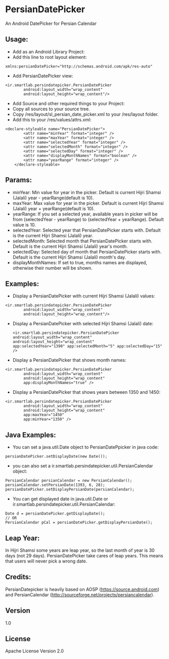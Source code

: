 PersianDatePicker
=========

An Android DatePicker for Persian Calendar

Usage:
---

  - Add as an Android Library Project:
   - Add this line to root layout element:
   <pre><code>xmlns:persianDatePicker="http://schemas.android.com/apk/res-auto"</code></pre>
   - Add PersianDatePicker view:
   <pre><code>&lt;ir.smartlab.persindatepicker.PersianDatePicker
        android:layout_width="wrap_content"
        android:layout_height="wrap_content"/&gt;</code></pre>
  - Add Source and other required things to your Project:
   - Copy all sources to your source tree.
   - Copy /res/layout/sl_persian_date_picker.xml to your /res/layout folder.
   - Add this to your /res/values/attrs.xml:
   <pre><code>&lt;declare-styleable name="PersianDatePicker"&gt;
        &lt;attr name="minYear" format="integer" /&gt;
        &lt;attr name="maxYear" format="integer" /&gt;
        &lt;attr name="selectedYear" format="integer" /&gt;
        &lt;attr name="selectedMonth" format="integer" /&gt;
        &lt;attr name="selectedDay" format="integer" /&gt;
        &lt;attr name="displayMonthNames" format="boolean" /&gt;
        &lt;attr name="yearRange" format="integer" /&gt;
    &lt;/declare-styleable&gt;</code></pre>

Params:
---
 - minYear: Min value for year in the picker. Default is current Hijri Shamsi (Jalali) year - yearRange(default is 10).
 - maxYear: Max value for year in the picker. Default is current Hijri Shamsi (Jalali) year + yearRange(default is 10).
 - yearRange: If you set a selected year, available years in picker will be from (selectedYear - yearRange) to (selectedYear + yearRange). Default value is 10.
 - selectedYear: Selected year that PersianDatePicker starts with. Default is the current Hijri Shamsi (Jalali) year.
 - selectedMonth: Selected month that PersianDatePicker starts with. Default is the current Hijri Shamsi (Jalali) year's month.
 - selectedDay: Selected day of month that PersianDatePicker starts with. Default is the current Hijri Shamsi (Jalali) month's day.
 - displayMonthNames: If set to true, months names are displayed, otherwise their number will be shown.

Examples:
---
   - Display a PersianDatePicker with current Hijri Shamsi (Jalali) values:
   <pre><code>&lt;ir.smartlab.persindatepicker.PersianDatePicker
        android:layout_width="wrap_content"
        android:layout_height="wrap_content"/&gt;</code></pre>
   - Display a PersianDatePicker with selected Hijri Shamsi (Jalali) date:
    <pre><code>&lt;ir.smartlab.persindatepicker.PersianDatePicker
        android:layout_width="wrap_content"
        android:layout_height="wrap_content"
        app:selectedYear="1390"
        app:selectedMonth="5"
        app:selectedDay="15" /&gt;</code></pre>
   - Display a PersianDatePicker that shows month names:
   <pre><code>&lt;ir.smartlab.persindatepicker.PersianDatePicker
        android:layout_width="wrap_content"
        android:layout_height="wrap_content"
        app:displayMonthNames="true" /&gt;</code></pre>
   - Display a PersianDatePicker that shows years between 1350 and 1450:
   <pre><code>&lt;ir.smartlab.persindatepicker.PersianDatePicker
        android:layout_width="wrap_content"
        android:layout_height="wrap_content"
        app:maxYear="1450"
        app:minYear="1350" /&gt;</code></pre>

Java Examples:
---
- You can set a java.util.Date object to PersianDatePpicker in java code:
<pre><code>persianDatePicker.setDisplayDate(new Date());</code></pre>
- you can also set a ir.smartlab.persindatepicker.util.PersianCalendar object:
<pre><code>PersianCalendar persianCalendar = new PersianCalendar();
persianCalendar.setPersianDate(1393, 6, 28);
persianDatePicker.setDisplayPersianDate(persianCalendar);</code></pre>
- You can get displayed date in java.util.Date or ir.smartlab.persindatepicker.util.PersianCalendar:
<pre><code>Date d = persianDatePicker.getDisplayDate();
// OR
PersianCalendar pCal = persianDatePicker.getDisplayPersianDate();</code></pre>

Leap Year:
---
In Hijri Shamsi some years are leap year, so the last month of year is 30 days (not 29 days). PersianDatePicker take cares of leap years. This means that users will never pick a wrong date.

Credits:
---
PersianDatepicker is heavily based on AOSP (https://source.android.com) and PersianCalendar (http://sourceforge.net/projects/persiancalendar).

Version
----
1.0

License
----
Apache License Version 2.0
